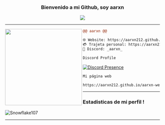 <h3 align = 'center'>Bienvenido a mi Github, soy aarxn</h3>

<p align="center">
  <img src="https://readme-typing-svg.herokuapp.com/?center=true&vCenter=true&color=cb204c&width=500&lines=Bienvenido" />
</p>

<hr>
<img align="left" height="250" src="https://cdn.discordapp.com/attachments/921486132234031124/1154508605006020769/hacker-logo-template-symbol-of-digital-thief-with-laptop-hacker-icon-illustration-with-glitch-effect-vector.png"/>

```diff
@@ aarxn @@

🌐 Website: https://aarxn212.github.io/aarxn-web-principal/
💳 Trajeta personal: https://aarxn212.github.io/aarxn-web/
🧿 Discord: _aarxn_
```

<div>
  <div>
  
```diff
Discord Profile
```
<!-- [![Discord Presence](https://lanyard-profile-readme.vercel.app/api/886670803234594856)](https://discord.com/users/710608592100917420) -->

[![Discord Presence](https://lanyard-profile-readme.vercel.app/api/672479771828944920?&animated=true&borderRadius=25px&idleMessage=Sin%20%ninguna%20actividad)](https://discord.com/users/672479771828944920)
    
    
    
```diff
Mi página web
```
    
```diff
https://aarxn212.github.io/aarxn-web-principal/
```
    
<hr>
    


### Estadisticas de mi perfil !

![Snowflake107](https://github-readme-stats.vercel.app/api/top-langs?username=aarxn212&show_icons=true&theme=tokyonight&layout=compact)
    
<hr>

